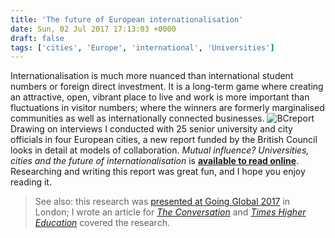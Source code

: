 ```yaml
---
title: 'The future of European internationalisation'
date: Sun, 02 Jul 2017 17:13:03 +0000
draft: false
tags: ['cities', 'Europe', 'international', 'Universities']
---
```


Internationalisation is much more nuanced than international student numbers or foreign direct investment. It is a long-term game where creating an attractive, open, vibrant place to live and work is more important than fluctuations in visitor numbers; where the winners are formerly marginalised communities as well as internationally connected businesses. ![BCreport](https://ransomjc.files.wordpress.com/2017/07/bcreport.jpg?w=422)Drawing on interviews I conducted with 25 senior university and city officials in four European cities, a new report funded by the British Council looks in detail at models of collaboration. _Mutual influence? Universities, cities and the future of internationalisation_ is **[available to read online](http://bit.ly/mutualinfluencereport)**. Researching and writing this report was great fun, and I hope you enjoy reading it.

> See also: this research was [presented at Going Global 2017](https://jcransom.com/2017/05/31/going-global-2017/) in London; I wrote an article for _[The Conversation](https://theconversation.com/universities-have-the-power-to-create-exciting-connected-and-inclusive-cities-heres-how-81780)_ and _[Times Higher Education](https://www.timeshighereducation.com/news/marginalised-must-be-winners-from-university-internationalisation)_ covered the research.